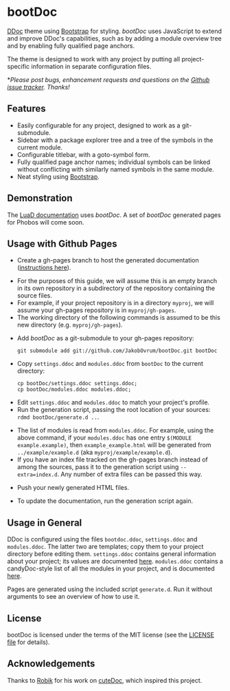 bootDoc
===================================
[DDoc](http://dlang.org/ddoc.html) theme using [Bootstrap](http://twitter.github.com/bootstrap/) for styling.
*bootDoc* uses JavaScript to extend and improve DDoc's capabilities, such as by adding a module overview tree and
by enabling fully qualified page anchors.

The theme is designed to work with any project by putting all project-specific information in separate configuration
files.

**Please post bugs, enhancement requests and questions on the [Github issue tracker](https://github.com/JakobOvrum/bootDoc/issues). Thanks!*

Features
-----------------------------------
 * Easily configurable for any project, designed to work as a git-submodule.
 * Sidebar with a package explorer tree and a tree of the symbols in the current module.
 * Configurable titlebar, with a goto-symbol form.
 * Fully qualified page anchor names; individual symbols can be linked without conflicting with similarly named symbols in the same module.
 * Neat styling using [Bootstrap](http://twitter.github.com/bootstrap/).

Demonstration
-----------------------------------
The [LuaD documentation](http://jakobovrum.github.com/LuaD/) uses *bootDoc*.
A set of *bootDoc* generated pages for Phobos will come soon.

Usage with Github Pages
-----------------------------------

 * Create a gh-pages branch to host the generated documentation ([instructions here](http://help.github.com/pages/)).
  - For the purposes of this guide, we will assume this is an empty branch in its own repository in a subdirectory of the repository containing the source files.
  - For example, if your project repository is in a directory `myproj`, we will assume your gh-pages repository is in `myproj/gh-pages`.
  - The working directory of the following commands is assumed to be this new directory (e.g. `myproj/gh-pages`).
 * Add *bootDoc* as a git-submodule to your gh-pages repository:
   ```
   git submodule add git://github.com/JakobOvrum/bootDoc.git bootDoc
   ```
 * Copy `settings.ddoc` and `modules.ddoc` from `bootDoc` to the current directory:
   ```
   cp bootDoc/settings.ddoc settings.ddoc;
   cp bootDoc/modules.ddoc modules.ddoc;
   ```
 * Edit `settings.ddoc` and `modules.ddoc` to match your project's profile.
 * Run the generation script, passing the root location of your sources: `rdmd bootDoc/generate.d ..`.
  - The list of modules is read from `modules.ddoc`. For example, using the above command, if your `modules.ddoc` has one entry `$(MODULE example.example)`, then `example_example.html` will be generated from `../example/example.d` (aka `myproj/example/example.d`).
  - If you have an index file tracked on the gh-pages branch instead of among the sources, pass it to the generation script using `--extra=index.d`. Any number of extra files can be passed this way.
 * Push your newly generated HTML files.
  - To update the documentation, run the generation script again.

Usage in General
-----------------------------------
DDoc is configured using the files `bootdoc.ddoc`, `settings.ddoc` and `modules.ddoc`.
The latter two are templates; copy them to your project directory before editing them.
`settings.ddoc` contains general information about your project; its values are
documented [here](https://github.com/JakobOvrum/bootDoc/wiki/settings.ddoc). `modules.ddoc` contains
a candyDoc-style list of all the modules in your project, and is documented
[here](https://github.com/JakobOvrum/bootDoc/wiki/modules.ddoc).

Pages are generated using the included script `generate.d`. Run it without arguments to
see an overview of how to use it.

License
-----------------------------------
bootDoc is licensed under the terms of the MIT license (see the [LICENSE file](http://github.com/JakobOvrum/bootDoc/blob/master//LICENSE.txt) for details).

Acknowledgements
-----------------------------------
Thanks to [Robik](https://github.com/robik) for his work on [cuteDoc](https://github.com/robik/cuteDoc), which inspired this project.
